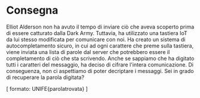 # Consegna

Elliot Alderson non ha avuto il tempo di inviare ciò che aveva scoperto prima
di essere catturato dalla Dark Army. Tuttavia, ha utilizzato una tastiera IoT da
lui stesso modificata per comunicare con noi. Ha creato un sistema di
autocompletamento sicuro, in cui ad ogni carattere che preme sulla tastiera,
viene inviata una lista di parole dal server che potrebbero essere il
completamento di ciò che sta scrivendo. Anche se sappiamo che ha digitato
tutti i caratteri del messaggio, ha deciso di cifrare l'intera comunicazione.
Di conseguenza, non ci aspettiamo di poter decriptare i messaggi. Sei in
grado di recuperare la parola digitata?

[ formato: UNIFE{parolatrovata} ]
